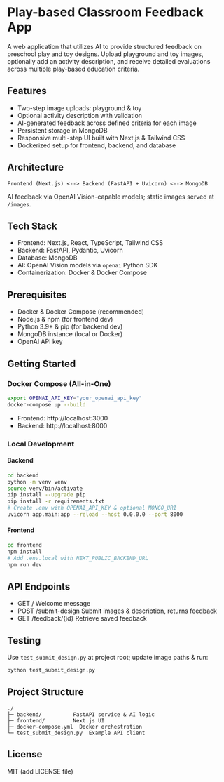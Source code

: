 # Play-based Classroom Feedback App

A web application that utilizes AI to provide structured feedback on preschool play and toy designs. Upload playground and toy images, optionally add an activity description, and receive detailed evaluations across multiple play-based education criteria.
## Features
- Two-step image uploads: playground & toy
- Optional activity description with validation
- AI-generated feedback across defined criteria for each image
- Persistent storage in MongoDB
- Responsive multi-step UI built with Next.js & Tailwind CSS
- Dockerized setup for frontend, backend, and database
## Architecture
```text
Frontend (Next.js) <--> Backend (FastAPI + Uvicorn) <--> MongoDB
```
AI feedback via OpenAI Vision-capable models; static images served at `/images`.
## Tech Stack
- Frontend: Next.js, React, TypeScript, Tailwind CSS
- Backend: FastAPI, Pydantic, Uvicorn
- Database: MongoDB
- AI: OpenAI Vision models via `openai` Python SDK
- Containerization: Docker & Docker Compose
## Prerequisites
- Docker & Docker Compose (recommended)
- Node.js & npm (for frontend dev)
- Python 3.9+ & pip (for backend dev)
- MongoDB instance (local or Docker)
- OpenAI API key
## Getting Started
### Docker Compose (All-in-One)
```bash
export OPENAI_API_KEY="your_openai_api_key"
docker-compose up --build
```
- Frontend: http://localhost:3000
- Backend:  http://localhost:8000
### Local Development
#### Backend
```bash
cd backend
python -m venv venv
source venv/bin/activate
pip install --upgrade pip
pip install -r requirements.txt
# Create .env with OPENAI_API_KEY & optional MONGO_URI
uvicorn app.main:app --reload --host 0.0.0.0 --port 8000
```
#### Frontend
```bash
cd frontend
npm install
# Add .env.local with NEXT_PUBLIC_BACKEND_URL
npm run dev
```
## API Endpoints
- GET  /                Welcome message
- POST /submit-design   Submit images & description, returns feedback
- GET  /feedback/{id}    Retrieve saved feedback
## Testing
Use `test_submit_design.py` at project root; update image paths & run:
```bash
python test_submit_design.py
```
## Project Structure
```
./
├─ backend/          FastAPI service & AI logic
├─ frontend/         Next.js UI
├─ docker-compose.yml  Docker orchestration
└─ test_submit_design.py  Example API client
```
## License
MIT (add LICENSE file)